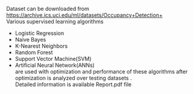 Dataset can be downloaded from https://archive.ics.uci.edu/ml/datasets/Occupancy+Detection+
<br />Various supervised learning algorithms 
<br />
* Logistic Regression
* Naive Bayes
* K-Nearest Neighbors
* Random Forest
* Support Vector Machine(SVM)
* Artificial Neural Network(ANNs) 
<br />are used with optimization and performance of these algorithms after optimization is analyzed over testing datasets .  
Detailed information is available Report.pdf file
